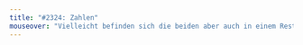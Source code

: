 ```yaml
---
title: "#2324: Zahlen"
mouseover: "Vielleicht befinden sich die beiden aber auch in einem Restaurant und wollen zahlen..."
---
```

